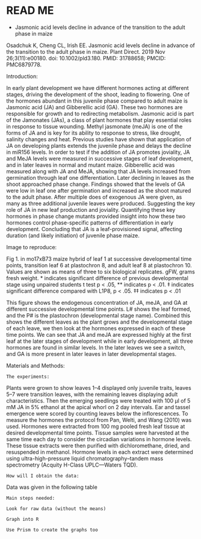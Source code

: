 # READ ME

- Jasmonic acid levels decline in advance of the transition to the adult phase in maize  

Osadchuk K, Cheng CL, Irish EE. Jasmonic acid levels decline in advance of the transition to the adult phase in maize. Plant Direct. 2019 Nov 26;3(11):e00180. doi: 10.1002/pld3.180. PMID: 31788658; PMCID: PMC6879778. 

Introduction: 

In early plant development we have different hormones acting at different stages, driving the development of the shoot, leading to flowering. One of the hormones abundant in this juvenile phase compared to adult maize is Jasmonic acid (JA) and Gibberellic acid (GA). These two hormones are responsible for growth and to redirecting metabolism. Jasmonic acid is part of the Jamonates (JAs), a class of plant hormones that play essential roles in response to tissue wounding.  Methyl jasmonate (meJA) is one of the forms of JA and is key for its ability to response to stress, like drought, salinity changes and heat. Previous studies have shown that application of JA on developing plants extends the juvenile phase and delays the decline in miR156 levels. In order to test if the addition of JA promotes joviality, JA and MeJA levels were measured in successive stages of leaf development, and in later leaves in normal and mutant maize. Gibberellic acid was measured along with JA and MeJA, showing that JA levels increased from germination through leaf one differentiation. Later declining in leaves as the shoot approached phase change. Findings showed that the levels of GA were low in leaf one after germination and increased as the shoot matured to the adult phase. After multiple does of exogenous JA were given, as many as three additional juvenile leaves were produced. Suggesting the key role of JA in new leaf production and joviality. Quantifying these key hormones in phase change mutants provided insight into how these two hormones control phase-specific patterns of differentiation in early development. Concluding that JA is a leaf-provisioned signal, affecting duration (and likely initiation) of juvenile phase maize.  

 

Image to reproduce: 

 

 

Fig 1. in mo17xB73 maize hybrid of leaf 1 at successive developmental time points, transition leaf 6 at plastochron 8, and adult leaf 8 at plastochron 10. Values are shown as means of three to six biological replicates. gFW, grams fresh weight. * indicates significant difference of previous developmental stage using unpaired students t test p < .05, ** indicates p < .01. ‡ indicates significant difference compared with L1P8, p < .05. ‡‡ indicates p < .01 

This figure shows the endogenous concentration of JA, meJA, and GA at different successive developmental time points. L# shows the leaf formed, and the P# is the plastochron (developmental stage name). Combined this shows the different leaves as the plant grows and the developmental stage of each leave, we then look at the hormones expressed in each of these time points. We can see that JA and meJA are expressed highly at the first leaf at the later stages of development while in early development, all three hormones are found in similar levels. In the later leaves we see a switch, and GA is more present in later leaves in later developmental stages. 

Materials and Methods: 

    The experiments: 

Plants were grown to show leaves 1–4 displayed only juvenile traits, leaves 5–7 were transition leaves, with the remaining leaves displaying adult characteristics. Then the emerging seedlings were treated with 100 μl of 5 mM JA in 5% ethanol at the apical whorl on 2 day intervals. Ear and tassel emergence were scored by counting leaves below the inflorescences. To measure the hormones the protocol from Pan, Welti, and Wang (2010) was used. Hormones were extracted from 100 mg pooled fresh leaf tissue at desired developmental time points. Tissue samples were harvested at the same time each day to consider the circadian variations in hormone levels. These tissue extracts were then purified with dichloromethane, dried, and resuspended in methanol. Hormone levels in each extract were determined using ultra-high-pressure liquid chromatography–tandem mass spectrometry (Acquity H-Class UPLC—Waters TQD). 

 

    How will I obtain the data:  

Data was given in the following table 

 

    Main steps needed: 

    Look for raw data (without the means) 

    Graph into R 

    Use Prism to create the graphs too 

